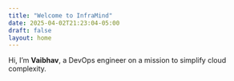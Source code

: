 ```yaml
---
title: "Welcome to InfraMind"
date: 2025-04-02T21:23:04-05:00
draft: false
layout: home
---
```


Hi, I’m **Vaibhav**, a DevOps engineer on a mission to simplify cloud complexity.